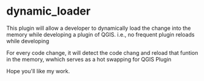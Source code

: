 # dynamic_loader
This plugin will allow a developer to dynamically load the change into the memory while developing a plugin of QGIS. i.e., no frequent plugin reloads while developing


For every code change, it will detect the code chang and reload that funtion in the memory, wwhich serves as a hot swapping for QGIS Plugin

Hope you'll like my work.
